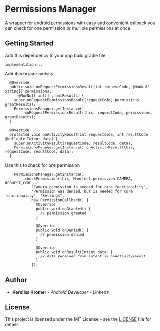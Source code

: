 # Permissions Manager

A wrapper for android permissions with easy and convenient callback you can check for one permission or multiple permissions at once

## Getting Started

Add this dependency to your app build.gradle file
```
implementation...
```
Add this to your activity
```
  @Override
  public void onRequestPermissionsResult(int requestCode, @NonNull String[] permissions,
      @NonNull int[] grantResults) {
    super.onRequestPermissionsResult(requestCode, permissions, grantResults);
    PermissionsManager.getInstance()
        .onRequestPermissionsResult(this, requestCode, permissions, grantResults);
  }

  @Override
  protected void onActivityResult(int requestCode, int resultCode, @Nullable Intent data) {
    super.onActivityResult(requestCode, resultCode, data);
    PermissionsManager.getInstance().onActivityResult(this, requestCode, resultCode, data);
  }
```
Use this to check for one permission
```
    PermissionsManager.getInstance()
        .checkPermission(this, Manifest.permission.CAMERA, REQUEST_CODE,
            "Camera permission is needed for core functionality",
            "Permission was denied, but is needed for core functionality", "Settings",
            new PermissionCallback() {
              @Override
              public void onGranted() {
                // permission granted
              }

              @Override
              public void onDenied() {
                // permission denied
              }

              @Override
              public void onResult(Intent data) {
                // data received from intent in onActivityResult
              }
            });
```

## Author

* **Kerollos Kromer** - *Android Developer* - [Linkedin](https://www.linkedin.com/in/kerollos-kromer-39aba078/)

## License

This project is licensed under the MIT License - see the [LICENSE](LICENSE) file for details
